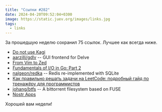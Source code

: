 ```yaml
---
title: "Ссылки #282"
date: 2024-04-20T09:52:04+0300
image: https://static.juev.org/images/links.jpg
tags: 
  - links
---
```


За прошедшую неделю сохранил 75 ссылок. Лучшее как всегда ниже.

- [Do not use Kagi](https://www.osnews.com/story/139270/do-not-use-kagi/)
- [aarzilli/gdlv](https://github.com/aarzilli/gdlv) -- GUI frontend for Delve
- [From Vim to Zed](https://registerspill.thorstenball.com/p/from-vim-to-zed)
- [Fundamentals of I/O in Go: Part 2](https://medium.com/@andreiboar/fundamentals-of-i-o-in-go-part-2-e7bb68cd5608)
- [nalgeon/redka](https://github.com/nalgeon/redka) -- Redis re-implemented with SQLite
- [Как правильно решать задачи на LeetCode: подробный гайд по тренажёру для программистов](https://skillbox.ru/media/code/kak-pravilno-reshat-zadachi-na-leetcode-podrobnyy-gayd-po-trenazhyeru-dlya-programmistov/)
- [johang/btfs](https://github.com/johang/btfs) -- A bittorrent filesystem based on FUSE
- [Nostr Apps](https://www.nostrapps.com/)

Хорошей вам недели!
